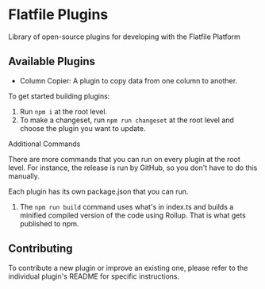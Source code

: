 # Flatfile Plugins

Library of open-source plugins for developing with the Flatfile Platform

## Available Plugins

- Column Copier: A plugin to copy data from one column to another.

To get started building plugins:

1. Run `npm i` at the root level.
2. To make a changeset, run `npm run changeset` at the root level and choose the plugin you want to update.

Additional Commands

There are more commands that you can run on every plugin at the root level. For instance, the release is run by GitHub, so you don't have to do this manually.

Each plugin has its own package.json that you can run.

1. The `npm run build` command uses what's in index.ts and builds a minified compiled version of the code using Rollup. That is what gets published to npm.

## Contributing

To contribute a new plugin or improve an existing one, please refer to the individual plugin's README for specific instructions.
